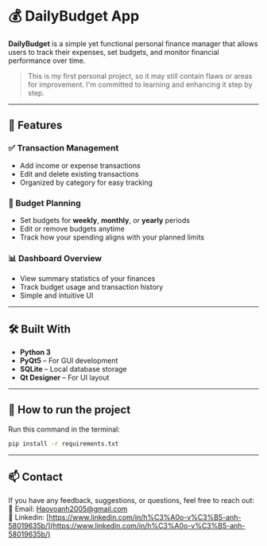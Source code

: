 # 💰 DailyBudget App

**DailyBudget** is a simple yet functional personal finance manager that allows users to track their expenses, set budgets, and monitor financial performance over time.

> This is my first personal project, so it may still contain flaws or areas for improvement. I'm committed to learning and enhancing it step by step.

---

## 🚀 Features

### ✅ Transaction Management
- Add income or expense transactions
- Edit and delete existing transactions
- Organized by category for easy tracking

### 🎯 Budget Planning
- Set budgets for **weekly**, **monthly**, or **yearly** periods
- Edit or remove budgets anytime
- Track how your spending aligns with your planned limits

### 📊 Dashboard Overview
- View summary statistics of your finances
- Track budget usage and transaction history
- Simple and intuitive UI

---

## 🛠️ Built With

- **Python 3**
- **PyQt5** – For GUI development
- **SQLite** – Local database storage
- **Qt Designer** – For UI layout

---

## 🚀 How to run the project

Run this command in the terminal:

```bash
pip install -r requirements.txt
```
---

## 📫 Contact
If you have any feedback, suggestions, or questions, feel free to reach out:  
📧 Email: [Haovoanh2005@gmail.com](Haovoanh2005@gmail.com)  
🔗 Linkedin: [https://www.linkedin.com/in/h%C3%A0o-v%C3%B5-anh-58019635b/](https://www.linkedin.com/in/h%C3%A0o-v%C3%B5-anh-58019635b/)  
